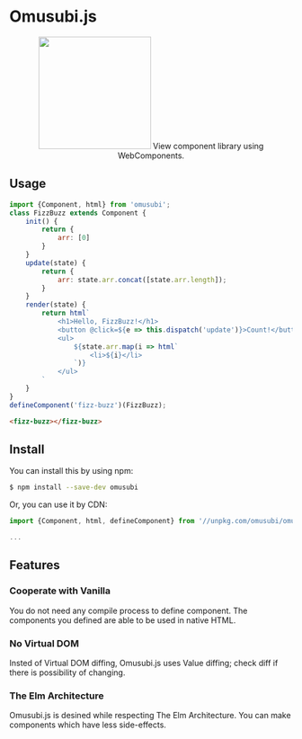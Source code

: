 Omusubi.js
===

<div align='center'>
<img src='://raw.githubusercontent.com/boke0/omusubi/275fb110a90b49b7232a4b6926f47ab543ad2b1b/docs/img/omusubi.svg' width='200'/>
View component library using WebComponents.
</div>

## Usage

```javascript
import {Component, html} from 'omusubi';
class FizzBuzz extends Component {
    init() {
        return {
            arr: [0]
        }
    }
    update(state) {
        return {
            arr: state.arr.concat([state.arr.length]);
        }
    }
    render(state) {
        return html`
            <h1>Hello, FizzBuzz!</h1>
            <button @click=${e => this.dispatch('update')}>Count!</button>
            <ul>
                ${state.arr.map(i => html`
                    <li>${i}</li>
                `)}
            </ul>
        `
    }
}
defineComponent('fizz-buzz')(FizzBuzz);
```

```html
<fizz-buzz></fizz-buzz>
```

## Install

You can install this by using npm:

```bash
$ npm install --save-dev omusubi
```

Or, you can use it by CDN:

```javascript
import {Component, html, defineComponent} from '//unpkg.com/omusubi/omusubi.min.js';

...
```

## Features
### Cooperate with Vanilla
You do not need any compile process to define component. The components you defined are able to be used in native HTML.

### No Virtual DOM
Insted of Virtual DOM diffing, Omusubi.js uses Value diffing; check diff if there is possibility of changing.

### The Elm Architecture
Omusubi.js is desined while respecting The Elm Architecture. You can make components which have less side-effects.
